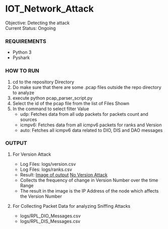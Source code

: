 # IOT_Network_Attack
Objective: Detecting the attack  
Current Status: Ongoing

### REQUIREMENTS

- Python 3
- Pyshark

### HOW TO RUN

1. cd to the repository Directory
2. Do make sure that there are some .pcap files outside the repo directory to analyze
3. execute python pcap_parser_script.py
4. Select the id of the pcap file from the list of Files Shown
5. In the command to select filter Value
    - udp: Fetches data from all udp packets for packets count and sources
    - icmpv6: Fetches data from all icmpv6 packets for ranks and Version
    - auto: Fetches all icmpv6 data related to DIO, DIS and DAO messages


### OUTPUT

1. For Version Attack
    - Log Files: logs/version.csv
    - Log Files: logs/ranks.csv
    - Result: [Image of output](images/version_att_detection.png) [No Version Attack](images/no_attack.png)
    - Collects the frequency of change in Version Number over the time Range
    - The result in the image is the IP Address of the node which affects the Version Number

2. For Collecting Packet Data for analyzing Sniffing Attacks
    - logs/RPL_DIO_Messages.csv
    - logs/RPL_DIS_Messages.csv

